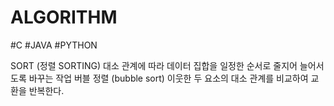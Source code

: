 # ALGORITHM

#C #JAVA #PYTHON

SORT (정렬 SORTING) 대소 관계에 따라 데이터 집합을 일정한 순서로 줄지어 늘어서도록 바꾸는 작업
버블 정렬 (bubble sort) 이웃한 두 요소의 대소 관계를 비교하여 교환을 반복한다.
